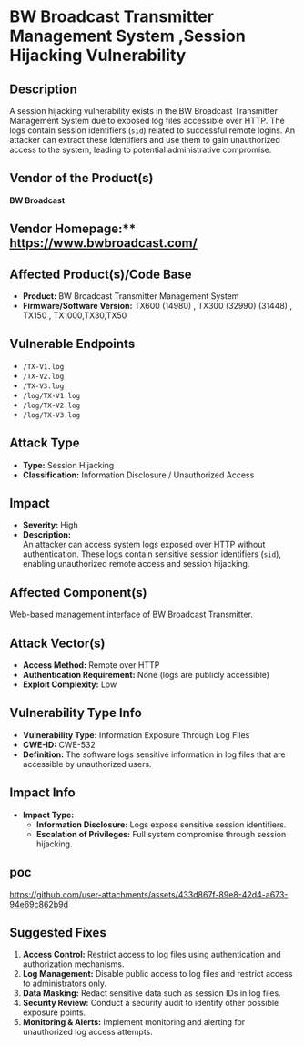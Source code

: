 # BW Broadcast Transmitter Management System ,Session Hijacking Vulnerability

## Description 
A session hijacking vulnerability exists in the BW Broadcast Transmitter Management System due to exposed log files accessible over HTTP. The logs contain session identifiers (`sid`) related to successful remote logins. An attacker can extract these identifiers and use them to gain unauthorized access to the system, leading to potential administrative compromise.

## Vendor of the Product(s)
**BW Broadcast**

## Vendor Homepage:** https://www.bwbroadcast.com/

## Affected Product(s)/Code Base
- **Product:** BW Broadcast Transmitter Management System  
- **Firmware/Software Version:** TX600 (14980) , TX300 (32990) (31448) , TX150  , TX1000,TX30,TX50 

## Vulnerable Endpoints
- `/TX-V1.log`  
- `/TX-V2.log`  
- `/TX-V3.log`  
- `/log/TX-V1.log`  
- `/log/TX-V2.log`  
- `/log/TX-V3.log`  

## Attack Type
- **Type:** Session Hijacking  
- **Classification:** Information Disclosure / Unauthorized Access  

## Impact
- **Severity:** High  
- **Description:**  
  An attacker can access system logs exposed over HTTP without authentication. These logs contain sensitive session identifiers (`sid`), enabling unauthorized remote access and session hijacking.

## Affected Component(s)
Web-based management interface of BW Broadcast Transmitter.

## Attack Vector(s)
- **Access Method:** Remote over HTTP  
- **Authentication Requirement:** None (logs are publicly accessible)  
- **Exploit Complexity:** Low  


## Vulnerability Type Info
- **Vulnerability Type:** Information Exposure Through Log Files  
- **CWE-ID:** CWE-532  
- **Definition:** The software logs sensitive information in log files that are accessible by unauthorized users.  

## Impact Info
- **Impact Type:**  
  - **Information Disclosure:** Logs expose sensitive session identifiers.  
  - **Escalation of Privileges:** Full system compromise through session hijacking.  

## poc
https://github.com/user-attachments/assets/433d867f-89e8-42d4-a673-94e69c862b9d

## Suggested Fixes
1. **Access Control:** Restrict access to log files using authentication and authorization mechanisms.  
2. **Log Management:** Disable public access to log files and restrict access to administrators only.  
3. **Data Masking:** Redact sensitive data such as session IDs in log files.  
4. **Security Review:** Conduct a security audit to identify other possible exposure points.  
5. **Monitoring & Alerts:** Implement monitoring and alerting for unauthorized log access attempts.  
